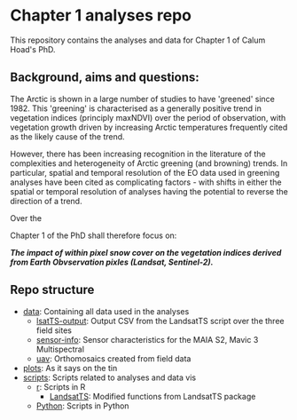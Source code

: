 # Chapter 1 analyses repo
This repository contains the analyses and data for Chapter 1 of Calum Hoad's PhD. 

## Background, aims and questions:
The Arctic is shown in a large number of studies to have 'greened' since 1982. This 'greening' is characterised as a generally positive trend in vegetation indices (principly maxNDVI) over the period of observation, with vegetation growth driven by increasing Arctic temperatures frequently cited as the likely cause of the trend. 

However, there has been increasing recognition in the literature of the complexities and heterogeneity of Arctic greening (and browning) trends. In particular, spatial and temporal resolution of the EO data used in greening analyses have been cited as complicating factors - with shifts in either the spatial or temporal resolution of analyses having the potential to reverse the direction of a trend.

Over the 

Chapter 1 of the PhD shall therefore focus on:

***The impact of within pixel snow cover on the vegetation indices derived from Earth Obvservation pixles (Landsat, Sentinel-2).***

## Repo structure
- [data](data): Containing all data used in the analyses
    - [lsatTS-output](lsatTS-output): Output CSV from the LandsatTS script over the three field sites
    - [sensor-info](sensor-info): Sensor characteristics for the MAIA S2, Mavic 3 Multispectral
    - [uav](uav): Orthomosaics created from field data
- [plots](plots): As it says on the tin
- [scripts](scripts): Scripts related to analyses and data vis
    - [r](r): Scripts in R
        - [LandsatTS](LandsatTS): Modified functions from LandsatTS package
    - [Python](Python): Scripts in Python